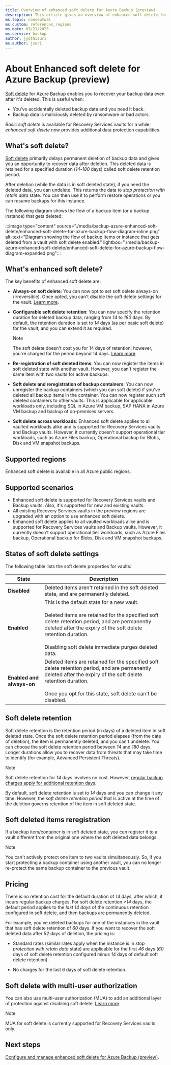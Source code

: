 ```yaml
---
title: Overview of enhanced soft delete for Azure Backup (preview)
description: This article gives an overview of enhanced soft delete for Azure Backup.
ms.topic: conceptual
ms.custom: references_regions
ms.date: 03/21/2023
ms.service: backup
author: jyothisuri
ms.author: jsuri
---
```


# About Enhanced soft delete for Azure Backup (preview)

[Soft delete](backup-azure-security-feature-cloud.md) for Azure Backup enables you to recover your backup data even after it's deleted. This is useful when:

- You've accidentally deleted backup data and you need it back.
- Backup data is maliciously deleted by ransomware or bad actors.

*Basic soft delete* is available for Recovery Services vaults for a while; *enhanced soft delete* now provides additional data protection capabilities.

## What's soft delete?

[Soft delete](backup-azure-security-feature-cloud.md) primarily delays permanent deletion of backup data and gives you an opportunity to recover data after deletion. This deleted data is retained for a specified duration (*14*-*180* days) called soft delete retention period.

After deletion (while the data is in soft deleted state), if you need the deleted data, you can undelete. This returns the data to *stop protection with retain data* state. You can then use it to perform restore operations or you can resume backups for this instance.

The following diagram shows the flow of a backup item (or a backup instance) that gets deleted:

:::image type="content" source="./media/backup-azure-enhanced-soft-delete/enhanced-soft-delete-for-azure-backup-flow-diagram-inline.png" alt-text="Diagram showing the flow of backup items or instance that gets deleted from a vault with soft delete enabled." lightbox="./media/backup-azure-enhanced-soft-delete/enhanced-soft-delete-for-azure-backup-flow-diagram-expanded.png":::

## What's enhanced soft delete?

The key benefits of enhanced soft delete are:

- **Always-on soft delete**: You can now opt to set soft delete always-on (irreversible). Once opted, you can't disable the soft delete settings for the vault. [Learn more](#states-of-soft-delete-settings).
- **Configurable soft delete retention**: You can now specify the retention duration for deleted backup data, ranging from *14* to *180* days. By default, the retention duration is set to *14* days (as per basic soft delete) for the vault, and you can extend it as required.

  >[!Note]
  >The soft delete doesn't cost you for 14 days of retention; however, you're charged for the period beyond 14 days. [Learn more](#pricing).
- **Re-registration of soft deleted items**: You can now register the items in soft deleted state with another vault. However, you can't register the same item with two vaults for active backups. 
- **Soft delete and reregistration of backup containers**: You can now unregister the backup containers (which you can soft delete) if you've deleted all backup items in the container. You can now register such soft deleted containers to other vaults. This is applicable for applicable workloads only, including SQL in Azure VM backup, SAP HANA in Azure VM backup and backup of on-premises servers.
- **Soft delete across workloads**: Enhanced soft delete applies to all vaulted workloads alike and is supported for Recovery Services vaults and Backup vaults. However, it currently doesn't support operational tier workloads, such as Azure Files backup, Operational backup for Blobs, Disk and VM snapshot backups.

## Supported regions

Enhanced soft delete is available in all Azure public regions.

## Supported scenarios

- Enhanced soft delete is supported for Recovery Services vaults and Backup vaults. Also, it's supported for new and existing vaults.
- All existing Recovery Services vaults in the preview regions are upgraded with an option to use enhanced soft delete.
- Enhanced soft delete applies to all vaulted workloads alike and is supported for Recovery Services vaults and Backup vaults. However, it currently doesn't support operational tier workloads, such as Azure Files backup, Operational backup for Blobs, Disk and VM snapshot backups.

## States of soft delete settings

The following table lists the soft delete properties for vaults:

| State | Description |
| --- | --- |
| **Disabled** | Deleted items aren't retained in the soft deleted state, and are permanently deleted. |
| **Enabled** | This is the default state for a new vault. <br><br> Deleted items are retained for the specified soft delete retention period, and are permanently deleted after the expiry of the soft delete retention duration. <br><br> Disabling soft delete immediate purges deleted data. |
| **Enabled and always-on** | Deleted items are retained for the specified soft delete retention period, and are permanently deleted after the expiry of the soft delete retention duration. <br><br> Once you opt for this state, soft delete can't be disabled. |

## Soft delete retention

Soft delete retention is the retention period (in days) of a deleted item in soft deleted state. Once the soft delete retention period elapses (from the date of deletion), the item is permanently deleted, and you can't undelete. You can choose the soft delete retention period between *14* and *180* days. Longer durations allow you to recover data from threats that may take time to identify (for example, Advanced Persistent Threats).

>[!Note]
>Soft delete retention for *14* days involves no cost. However, [regular backup charges apply for additional retention days](#pricing).
>
>By default, soft delete retention is set to *14* days and you can change it any time. However, the *soft delete retention period* that is active at the time of the deletion governs retention of the item in soft deleted state.

## Soft deleted items reregistration

If a backup item/container is in soft deleted state, you can register it to a vault different from the original one where the soft deleted data belongs.

>[!Note]
>You can't actively protect one item to two vaults simultaneously. So, if you start protecting a backup container using another vault, you can no longer re-protect the same backup container to the previous vault.

## Pricing

There is no retention cost for the default duration of *14* days, after which, it incurs regular backup charges. For soft delete retention *>14* days, the default period applies to the *last 14 days* of the continuous retention configured in soft delete, and then backups are permanently deleted.

For example, you've deleted backups for one of the instances in the vault that has soft delete retention of *60* days. If you want to recover the soft deleted data after *52* days of deletion, the pricing is:

- Standard rates (similar rates apply when the instance is in *stop protection with retain data* state) are applicable for the first *46* days (*60* days of soft delete retention configured minus *14* days of default soft delete retention).

- No charges for the last *6* days of soft delete retention.

## Soft delete with multi-user authorization

You can also use multi-user authorization (MUA) to add an additional layer of protection against disabling soft delete. [Learn more](multi-user-authorization-concept.md).

>[!Note]
>MUA for soft delete is currently supported for Recovery Services vaults only.

## Next steps

[Configure and manage enhanced soft delete for Azure Backup (preview)](backup-azure-enhanced-soft-delete-configure-manage.md).